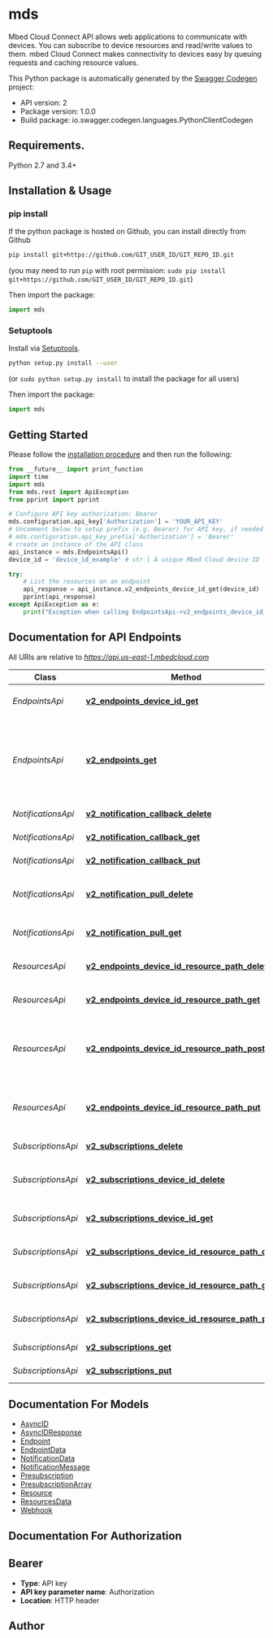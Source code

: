 # mds
Mbed Cloud Connect API allows web applications to communicate with devices. You can subscribe to device resources and read/write values to them. mbed Cloud Connect makes connectivity to devices easy by queuing requests and caching resource values.

This Python package is automatically generated by the [Swagger Codegen](https://github.com/swagger-api/swagger-codegen) project:

- API version: 2
- Package version: 1.0.0
- Build package: io.swagger.codegen.languages.PythonClientCodegen

## Requirements.

Python 2.7 and 3.4+

## Installation & Usage
### pip install

If the python package is hosted on Github, you can install directly from Github

```sh
pip install git+https://github.com/GIT_USER_ID/GIT_REPO_ID.git
```
(you may need to run `pip` with root permission: `sudo pip install git+https://github.com/GIT_USER_ID/GIT_REPO_ID.git`)

Then import the package:
```python
import mds 
```

### Setuptools

Install via [Setuptools](http://pypi.python.org/pypi/setuptools).

```sh
python setup.py install --user
```
(or `sudo python setup.py install` to install the package for all users)

Then import the package:
```python
import mds
```

## Getting Started

Please follow the [installation procedure](#installation--usage) and then run the following:

```python
from __future__ import print_function
import time
import mds
from mds.rest import ApiException
from pprint import pprint

# Configure API key authorization: Bearer
mds.configuration.api_key['Authorization'] = 'YOUR_API_KEY'
# Uncomment below to setup prefix (e.g. Bearer) for API key, if needed
# mds.configuration.api_key_prefix['Authorization'] = 'Bearer'
# create an instance of the API class
api_instance = mds.EndpointsApi()
device_id = 'device_id_example' # str | A unique Mbed Cloud device ID for an endpoint. Note that the ID needs to be an exact match. You cannot use wildcards here. 

try:
    # List the resources on an endpoint
    api_response = api_instance.v2_endpoints_device_id_get(device_id)
    pprint(api_response)
except ApiException as e:
    print("Exception when calling EndpointsApi->v2_endpoints_device_id_get: %s\n" % e)

```

## Documentation for API Endpoints

All URIs are relative to *https://api.us-east-1.mbedcloud.com*

Class | Method | HTTP request | Description
------------ | ------------- | ------------- | -------------
*EndpointsApi* | [**v2_endpoints_device_id_get**](docs/EndpointsApi.md#v2_endpoints_device_id_get) | **GET** /v2/endpoints/{device-id} | List the resources on an endpoint
*EndpointsApi* | [**v2_endpoints_get**](docs/EndpointsApi.md#v2_endpoints_get) | **GET** /v2/endpoints | (DEPRECATED) List registered endpoints. The number of returned endpoints is currently limited to 200.
*NotificationsApi* | [**v2_notification_callback_delete**](docs/NotificationsApi.md#v2_notification_callback_delete) | **DELETE** /v2/notification/callback | Delete callback URL
*NotificationsApi* | [**v2_notification_callback_get**](docs/NotificationsApi.md#v2_notification_callback_get) | **GET** /v2/notification/callback | Check callback URL
*NotificationsApi* | [**v2_notification_callback_put**](docs/NotificationsApi.md#v2_notification_callback_put) | **PUT** /v2/notification/callback | Register a callback URL
*NotificationsApi* | [**v2_notification_pull_delete**](docs/NotificationsApi.md#v2_notification_pull_delete) | **DELETE** /v2/notification/pull | Delete notification Long Poll channel
*NotificationsApi* | [**v2_notification_pull_get**](docs/NotificationsApi.md#v2_notification_pull_get) | **GET** /v2/notification/pull | Get notifications using Long Poll
*ResourcesApi* | [**v2_endpoints_device_id_resource_path_delete**](docs/ResourcesApi.md#v2_endpoints_device_id_resource_path_delete) | **DELETE** /v2/endpoints/{device-id}/{resourcePath} | Delete a resource
*ResourcesApi* | [**v2_endpoints_device_id_resource_path_get**](docs/ResourcesApi.md#v2_endpoints_device_id_resource_path_get) | **GET** /v2/endpoints/{device-id}/{resourcePath} | Read from a resource
*ResourcesApi* | [**v2_endpoints_device_id_resource_path_post**](docs/ResourcesApi.md#v2_endpoints_device_id_resource_path_post) | **POST** /v2/endpoints/{device-id}/{resourcePath} | Execute a function on a Resource or create new Object instance
*ResourcesApi* | [**v2_endpoints_device_id_resource_path_put**](docs/ResourcesApi.md#v2_endpoints_device_id_resource_path_put) | **PUT** /v2/endpoints/{device-id}/{resourcePath} | Write to a resource or use write-attributes for a resource
*SubscriptionsApi* | [**v2_subscriptions_delete**](docs/SubscriptionsApi.md#v2_subscriptions_delete) | **DELETE** /v2/subscriptions | Remove all subscriptions
*SubscriptionsApi* | [**v2_subscriptions_device_id_delete**](docs/SubscriptionsApi.md#v2_subscriptions_device_id_delete) | **DELETE** /v2/subscriptions/{device-id} | Delete subscriptions from an endpoint
*SubscriptionsApi* | [**v2_subscriptions_device_id_get**](docs/SubscriptionsApi.md#v2_subscriptions_device_id_get) | **GET** /v2/subscriptions/{device-id} | Read endpoints subscriptions
*SubscriptionsApi* | [**v2_subscriptions_device_id_resource_path_delete**](docs/SubscriptionsApi.md#v2_subscriptions_device_id_resource_path_delete) | **DELETE** /v2/subscriptions/{device-id}/{resourcePath} | Remove a subscription
*SubscriptionsApi* | [**v2_subscriptions_device_id_resource_path_get**](docs/SubscriptionsApi.md#v2_subscriptions_device_id_resource_path_get) | **GET** /v2/subscriptions/{device-id}/{resourcePath} | Read subscription status
*SubscriptionsApi* | [**v2_subscriptions_device_id_resource_path_put**](docs/SubscriptionsApi.md#v2_subscriptions_device_id_resource_path_put) | **PUT** /v2/subscriptions/{device-id}/{resourcePath} | Subscribe to a resource path
*SubscriptionsApi* | [**v2_subscriptions_get**](docs/SubscriptionsApi.md#v2_subscriptions_get) | **GET** /v2/subscriptions | Get pre-subscriptions
*SubscriptionsApi* | [**v2_subscriptions_put**](docs/SubscriptionsApi.md#v2_subscriptions_put) | **PUT** /v2/subscriptions | Set pre-subscriptions


## Documentation For Models

 - [AsyncID](docs/AsyncID.md)
 - [AsyncIDResponse](docs/AsyncIDResponse.md)
 - [Endpoint](docs/Endpoint.md)
 - [EndpointData](docs/EndpointData.md)
 - [NotificationData](docs/NotificationData.md)
 - [NotificationMessage](docs/NotificationMessage.md)
 - [Presubscription](docs/Presubscription.md)
 - [PresubscriptionArray](docs/PresubscriptionArray.md)
 - [Resource](docs/Resource.md)
 - [ResourcesData](docs/ResourcesData.md)
 - [Webhook](docs/Webhook.md)


## Documentation For Authorization


## Bearer

- **Type**: API key
- **API key parameter name**: Authorization
- **Location**: HTTP header


## Author



